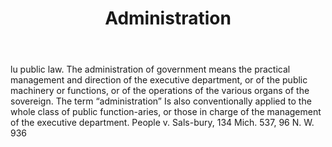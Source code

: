 ---
title: Administration
permalink: "/definitions/administration.html"
body: lu public law. The administration of government means the practical management
  and direction of the executive department, or of the public machinery or functions,
  or of the operations of the various organs of the sovereign. The term “administration”
  Is also conventionally applied to the whole class of public function-aries, or those
  in charge of the management of the executive department. People v. Sals-bury, 134
  Mich. 537, 96 N. W. 936
published_at: '2018-07-07'
layout: post
---
